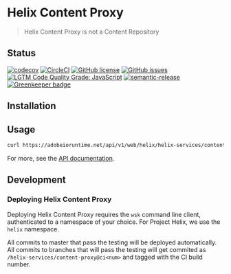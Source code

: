 # Helix Content Proxy

> Helix Content Proxy is not a Content Repository

## Status
[![codecov](https://img.shields.io/codecov/c/github/adobe/helix-content-proxy.svg)](https://codecov.io/gh/adobe/helix-content-proxy)
[![CircleCI](https://img.shields.io/circleci/project/github/adobe/helix-content-proxy.svg)](https://circleci.com/gh/adobe/helix-content-proxy)
[![GitHub license](https://img.shields.io/github/license/adobe/helix-content-proxy.svg)](https://github.com/adobe/helix-content-proxy/blob/master/LICENSE.txt)
[![GitHub issues](https://img.shields.io/github/issues/adobe/helix-content-proxy.svg)](https://github.com/adobe/helix-content-proxy/issues)
[![LGTM Code Quality Grade: JavaScript](https://img.shields.io/lgtm/grade/javascript/g/adobe/helix-content-proxy.svg?logo=lgtm&logoWidth=18)](https://lgtm.com/projects/g/adobe/helix-content-proxy)
[![semantic-release](https://img.shields.io/badge/%20%20%F0%9F%93%A6%F0%9F%9A%80-semantic--release-e10079.svg)](https://github.com/semantic-release/semantic-release) [![Greenkeeper badge](https://badges.greenkeeper.io/adobe/helix-content-proxy.svg)](https://greenkeeper.io/)

## Installation

## Usage

```bash
curl https://adobeioruntime.net/api/v1/web/helix/helix-services/content-proxy@v1
```

For more, see the [API documentation](docs/API.md).

## Development

### Deploying Helix Content Proxy

Deploying Helix Content Proxy requires the `wsk` command line client, authenticated to a namespace of your choice. For Project Helix, we use the `helix` namespace.

All commits to master that pass the testing will be deployed automatically. All commits to branches that will pass the testing will get commited as `/helix-services/content-proxy@ci<num>` and tagged with the CI build number.
